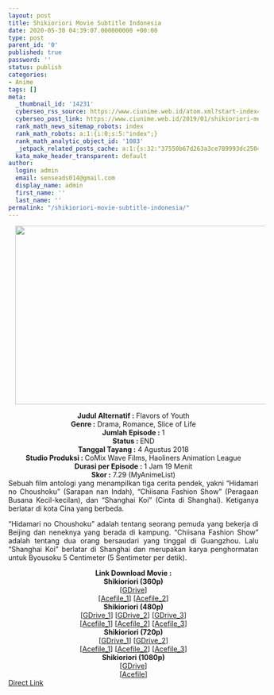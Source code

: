 ```yaml
---
layout: post
title: Shikioriori Movie Subtitle Indonesia
date: 2020-05-30 04:39:07.000000000 +00:00
type: post
parent_id: '0'
published: true
password: ''
status: publish
categories:
- Anime
tags: []
meta:
  _thumbnail_id: '14231'
  cyberseo_rss_source: https://www.ciunime.web.id/atom.xml?start-index=451&max-results=150
  cyberseo_post_link: https://www.ciunime.web.id/2019/01/shikioriori-movie-subtitle-indonesia.html
  rank_math_news_sitemap_robots: index
  rank_math_robots: a:1:{i:0;s:5:"index";}
  rank_math_analytic_object_id: '1083'
  _jetpack_related_posts_cache: a:1:{s:32:"37550b67d263a3ce789993dc25046c5f";a:2:{s:7:"expires";i:1650051157;s:7:"payload";a:0:{}}}
  kata_make_header_transparent: default
author:
  login: admin
  email: senseads014@gmail.com
  display_name: admin
  first_name: ''
  last_name: ''
permalink: "/shikioriori-movie-subtitle-indonesia/"
---
```

<div class="separator" style="clear: both; text-align: center;"><a href="https://2.bp.blogspot.com/-JNlqJUUUeoI/XE_-CzHsxUI/AAAAAAAAI78/-g3OVjHRZiskvnGFI9xPftCRVtaFAESzACLcBGAs/s1600/Shikioriori.jpg" imageanchor="1" style="margin-left: 1em; margin-right: 1em;"><img border="0" data-original-height="720" data-original-width="1280" height="360" src="{{ site.baseurl }}/assets/2020/05/Shikioriori.jpg" width="640" /></a></div>
<p>
<div style="text-align: center;"><b>Judul</b><b><b> Alternatif</b> :</b> Flavors of Youth</div>
<div style="text-align: center;"><b><b>Genre :</b></b> Drama, Romance, Slice of Life</div>
<div style="text-align: center;"><b>Jumlah Episode :</b> 1<br /><b>Status :&nbsp;</b>END<br /><b>Tanggal Tayang :</b> 4 Agustus 2018<br /><b>Studio Produksi : </b>CoMix Wave Films, Haoliners Animation League<br /><b>Durasi per Episode :</b> 1 Jam 19 Menit</div>
<div style="text-align: center;"><b>Skor :</b> 7.29 (MyAnimeList)</div>
<div style="text-align: center;"></div>
<div style="text-align: justify;">Sebuah film antologi yang menampilkan tiga cerita pendek, yakni “Hidamari no Choushoku” (Sarapan nan Indah), “Chiisana Fashion Show” (Peragaan Busana Kecil-kecilan), dan “Shanghai Koi” (Cinta di Shanghai). Ketiganya berlatar di kota Cina yang berbeda.</p>
<p>“Hidamari no Choushoku” adalah tentang seorang pemuda yang bekerja di Beijing dan neneknya yang berada di kampung. “Chiisana Fashion Show” adalah tentang dua orang bersaudari yang tinggal di Guangzhou. Lalu “Shanghai Koi” berlatar di Shanghai dan merupakan karya penghormatan untuk Byousoku 5 Centimeter (5 Sentimeter per detik).</p></div>
<div style="text-align: justify;"></div>
<div style="text-align: justify;"></div>
<div style="text-align: center;"><b>Link Download Movie :</b></div>
<div style="text-align: center;">
<div style="text-align: center;"><b>Shikioriori (360p)</b></div>
<div style="text-align: center;">[<a href="https://drive.google.com/uc?id=1-4BSHDTQ6f5FZuJaIw1eqvKMGWOIN6q6" target="_blank" rel="noopener">GDrive</a>]<br />[<a href="https://acefile.co/f/10938795/kusonime-flavors-of-youth-2018-360p-rar" target="_blank" rel="noopener">Acefile_1</a>] [<a href="https://acefile.co/f/3324980/shirainime-shiki-oriori-360p-rar" target="_blank" rel="noopener">Acefile_2</a>]</div>
<div style="text-align: center;"></div>
</div>
<div style="text-align: center;"><b>Shikioriori (480p)</b></div>
<div style="text-align: center;">[<a href="https://drive.google.com/uc?id=1z5O6WmvIW-10m-bCJsTtBnTcjvA5yeoH" target="_blank" rel="noopener">GDrive_1</a>] [<a href="https://drive.google.com/uc?id=18cQI8nQjZceLdeytFK5ivyUI1sr71xqC" target="_blank" rel="noopener">GDrive_2</a>] [<a href="https://drive.google.com/uc?export=download&amp;id=1md8pzFEiJyaL5ZDs1X_3M3raJy9sSCz-" target="_blank" rel="noopener">GDrive_3</a>]<br />[<a href="https://acefile.co/f/10938808/kusonime-flavors-of-youth-2018-480p-rar" target="_blank" rel="noopener">Acefile_1</a>] [<a href="https://acefile.co/f/3324979/shirainime-shiki-oriori-480p-rar" target="_blank" rel="noopener">Acefile_2</a>] [<a href="https://acefile.co/f/3287864/drivenime-shkror-480p-rar" target="_blank" rel="noopener">Acefile_3</a>]</div>
<div style="text-align: center;"></div>
<div style="text-align: center;"><b>Shikioriori (720p)</b><br />[<a href="https://drive.google.com/uc?id=1wxNZYIVtfLrPVxlUc1I9qC87Sk_94Lol" target="_blank" rel="noopener">GDrive_1</a>] [<a href="https://drive.google.com/uc?export=download&amp;id=1h9FALLgm-IN8gbeHI_r9i5xJ74cYETfP" target="_blank" rel="noopener">GDrive_2</a>]<br />[<a href="https://acefile.co/f/10938810/kusonime-flavors-of-youth-2018-720p-rar" target="_blank" rel="noopener">Acefile_1</a>] [<a href="https://acefile.co/f/3324977/shirainime-shiki-oriori-720p-rar" target="_blank" rel="noopener">Acefile_2</a>] [<a href="https://acefile.co/f/3287863/drivenime-shkror-720p-rar" target="_blank" rel="noopener">Acefile_3</a>]</div>
<div style="text-align: center;"><b>Shikioriori (1080p)</b><br />[<a href="https://drive.google.com/uc?export=download&amp;id=1eDnGKKw54CrnLZ6hH-JcWLcPzQnWucfO" target="_blank" rel="noopener">GDrive</a>]<br />[<a href="https://acefile.co/f/3287862/drivenime-shkror-1080p-rar" target="_blank" rel="noopener">Acefile</a>]</div>
<link rel="stylesheet" href="https://cdnjs.cloudflare.com/ajax/libs/font-awesome/4.7.0/css/font-awesome.min.css" />
<div class="divbtn"> <a href="https://handymansurrender.com/fihup8buzv?key=94550f7ce39444073321dde3b8782f97" class="btn"><i class="fa fa-download"></i> Direct Link</a> </div>
